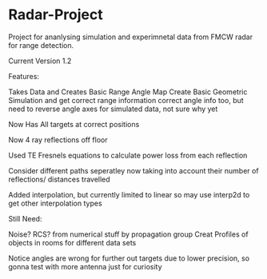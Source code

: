 # Radar-Project
Project for ananlysing simulation and experimnetal data from FMCW radar for range detection.


Current Version 1.2

Features:

Takes Data and Creates Basic Range Angle Map
Create Basic Geometric Simulation and get correct range information
correct angle info too, but need to reverse angle axes for simulated data, not sure why yet

Now Has All targets at correct positions

Now 4 ray reflections off floor

Used TE Fresnels equations to calculate power loss from each reflection

Consider different paths seperatley now taking into account their number of reflections/ distances travelled

Added interpolation, but currently limited to linear so may use interp2d to get other interpolation types

Still Need:

Noise?
RCS? from numerical stuff by propagation group
Creat Profiles of objects in rooms for different data sets

Notice angles are wrong for further out targets due to lower precision, so gonna test with more antenna just for curiosity
